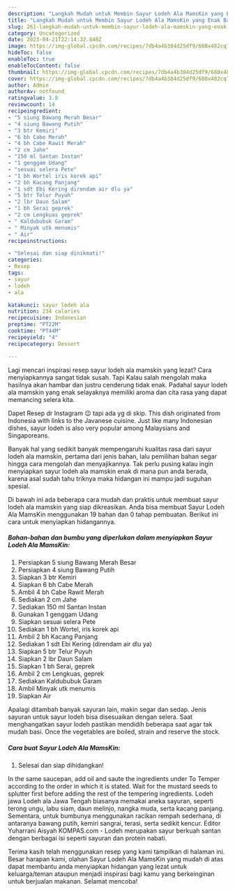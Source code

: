 ```yaml
---
description: "Langkah Mudah untuk Membin Sayur Lodeh Ala MamsKin yang Enak Banget"
title: "Langkah Mudah untuk Membin Sayur Lodeh Ala MamsKin yang Enak Banget"
slug: 261-langkah-mudah-untuk-membin-sayur-lodeh-ala-mamskin-yang-enak-banget
category: Uncategorized
date: 2023-04-21T22:14:32.848Z
image: https://img-global.cpcdn.com/recipes/7db4a4b384d25df9/680x482cq70/sayur-lodeh-ala-mamskin-foto-resep-utama.jpg
hideToc: false
enableToc: true
enableTocContent: false
thumbnail: https://img-global.cpcdn.com/recipes/7db4a4b384d25df9/680x482cq70/sayur-lodeh-ala-mamskin-foto-resep-utama.jpg
cover: https://img-global.cpcdn.com/recipes/7db4a4b384d25df9/680x482cq70/sayur-lodeh-ala-mamskin-foto-resep-utama.jpg
author: Admin
authorAv: notfound
ratingvalue: 3.8
reviewcount: 14
recipeingredient:
- "5 siung Bawang Merah Besar"
- "4 siung Bawang Putih"
- "3 btr Kemiri"
- "6 bh Cabe Merah"
- "4 bh Cabe Rawit Merah"
- "2 cm Jahe"
- "150 ml Santan Instan"
- "1 genggam Udang"
- "sesuai selera Pete"
- "1 bh Wortel iris korek api"
- "2 bh Kacang Panjang"
- "1 sdt Ebi Kering direndam air dlu ya"
- "5 btr Telur Puyuh"
- "2 lbr Daun Salam"
- "1 bh Serai geprek"
- "2 cm Lengkuas geprek"
- " Kaldububuk Garam"
- " Minyak utk menumis"
- " Air"
recipeinstructions:

- "Selesai dan siap dinikmati!"
categories:
- Resep
tags:
- sayur
- lodeh
- ala

katakunci: sayur lodeh ala 
nutrition: 234 calories
recipecuisine: Indonesian
preptime: "PT22M"
cooktime: "PT44M"
recipeyield: "4"
recipecategory: Dessert

---
```



Lagi mencari inspirasi resep sayur lodeh ala mamskin yang lezat? Cara menyiapkannya sangat tidak susah. Tapi Kalau salah mengolah maka hasilnya akan hambar dan justru cenderung tidak enak. Padahal sayur lodeh ala mamskin yang enak selayaknya memiliki aroma dan cita rasa yang dapat memancing selera kita.


Dapet Resep dr Instagram 😉 tapi ada yg di skip. This dish originated from Indonesia with links to the Javanese cuisine. Just like many Indonesian dishes, sayur lodeh is also very popular among Malaysians and Singaporeans.

Banyak hal yang sedikit banyak mempengaruhi kualitas rasa dari sayur lodeh ala mamskin, pertama dari jenis bahan, lalu pemilihan bahan segar hingga cara mengolah dan menyajikannya. Tak perlu pusing kalau ingin menyiapkan sayur lodeh ala mamskin enak di mana pun anda berada, karena asal sudah tahu triknya maka hidangan ini mampu jadi suguhan spesial.


Di bawah ini ada beberapa cara mudah dan praktis untuk membuat sayur lodeh ala mamskin yang siap dikreasikan. Anda bisa membuat Sayur Lodeh Ala MamsKin menggunakan 19 bahan dan 0 tahap pembuatan. Berikut ini cara untuk menyiapkan hidangannya.

<!--inarticleads1-->

##### Bahan-bahan dan bumbu yang diperlukan dalam menyiapkan Sayur Lodeh Ala MamsKin:

1. Persiapkan 5 siung Bawang Merah Besar
1. Persiapkan 4 siung Bawang Putih
1. Siapkan 3 btr Kemiri
1. Siapkan 6 bh Cabe Merah
1. Ambil 4 bh Cabe Rawit Merah
1. Sediakan 2 cm Jahe
1. Sediakan 150 ml Santan Instan
1. Gunakan 1 genggam Udang
1. Siapkan sesuai selera Pete
1. Sediakan 1 bh Wortel, iris korek api
1. Ambil 2 bh Kacang Panjang
1. Sediakan 1 sdt Ebi Kering (direndam air dlu ya)
1. Siapkan 5 btr Telur Puyuh
1. Siapkan 2 lbr Daun Salam
1. Siapkan 1 bh Serai, geprek
1. Ambil 2 cm Lengkuas, geprek
1. Sediakan  Kaldububuk Garam
1. Ambil  Minyak utk menumis
1. Siapkan  Air


Apalagi ditambah banyak sayuran lain, makin segar dan sedap. Jenis sayuran untuk sayur lodeh bisa disesuaikan dengan selera. Saat menghangatkan sayur lodeh pastikan mendidih beberapa saat agar tak mudah basi. Once the vegetables are boiled, strain and reserve the stock. 

<!--inarticleads2-->

##### Cara buat Sayur Lodeh Ala MamsKin:


1. Selesai dan siap dihidangkan!

In the same saucepan, add oil and saute the ingredients under To Temper according to the order in which it is stated. Wait for the mustard seeds to splutter first before adding the rest of the tempering ingredients. Lodeh jawa Lodeh ala Jawa Tengah biasanya memakai aneka sayuran, seperti terong ungu, labu siam, daun melinjo, nangka muda, serta kacang panjang. Sementara, untuk bumbunya menggunakan racikan rempah sederhana, di antaranya bawang putih, kemiri sangrai, terasi, serta sedikit kencur. Editor Yuharrani Aisyah KOMPAS.com - Lodeh merupakan sayur berkuah santan dengan berbagai isi seperti sayuran dan protein nabati. 

Terima kasih telah menggunakan resep yang kami tampilkan di halaman ini. Besar harapan kami, olahan Sayur Lodeh Ala MamsKin yang mudah di atas dapat membantu anda menyiapkan hidangan yang lezat untuk keluarga/teman ataupun menjadi inspirasi bagi kamu yang berkeinginan untuk berjualan makanan. Selamat mencoba!
